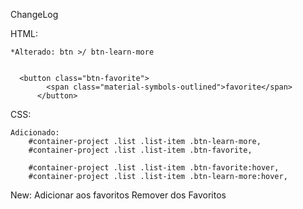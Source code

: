 ChangeLog

HTML:

	*Alterado: btn >/ btn-learn-more


	  <button class="btn-favorite">
            <span class="material-symbols-outlined">favorite</span>
          </button>

CSS:

	Adicionado:
		#container-project .list .list-item .btn-learn-more,
		#container-project .list .list-item .btn-favorite,

		#container-project .list .list-item .btn-favorite:hover,
		#container-project .list .list-item .btn-learn-more:hover,


New:
	Adicionar aos favoritos
	Remover dos Favoritos
